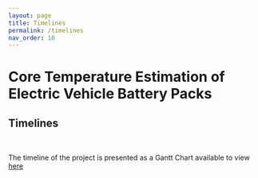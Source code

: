 ```yaml
---
layout: page
title: Timelines
permalink: /timelines
nav_order: 10
---
```


# Core Temperature Estimation of Electric Vehicle Battery Packs

## Timelines
<br/>

The timeline of the project is presented as a Gantt Chart available to view [here](https://docs.google.com/spreadsheets/d/1oUvcU2OlJPZF706axd1JnwSgqKvpGfb9Z-AqxE8asg0/edit?usp=sharing)
